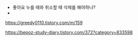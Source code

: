 - 좋아요 누를 때와 취소할 때 삭제를 해야하나?
- 

https://greedy0110.tistory.com/m/159

https://bepoz-study-diary.tistory.com/372?category=833598